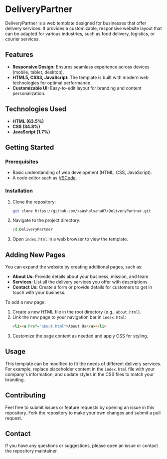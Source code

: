 # DeliveryPartner

DeliveryPartner is a web template designed for businesses that offer delivery services. It provides a customizable, responsive website layout that can be adapted for various industries, such as food delivery, logistics, or courier services.

## Features

- **Responsive Design:** Ensures seamless experience across devices (mobile, tablet, desktop).
- **HTML5, CSS3, JavaScript:** The template is built with modern web technologies for optimal performance.
- **Customizable UI:** Easy-to-edit layout for branding and content personalization.
  
## Technologies Used

- **HTML (63.5%)**
- **CSS (34.8%)**
- **JavaScript (1.7%)**

## Getting Started

### Prerequisites

- Basic understanding of web development (HTML, CSS, JavaScript).
- A code editor such as [VSCode](https://code.visualstudio.com/).

### Installation

1. Clone the repository:
    ```bash
    git clone https://github.com/kaushalsahu07/DeliveryPartner.git
    ```
2. Navigate to the project directory:
    ```bash
    cd DeliveryPartner
    ```
3. Open `index.html` in a web browser to view the template.

## Adding New Pages

You can expand the website by creating additional pages, such as:

- **About Us:** Provide details about your business, mission, and team.
- **Services:** List all the delivery services you offer with descriptions.
- **Contact Us:** Create a form or provide details for customers to get in touch with your business.

To add a new page:
1. Create a new HTML file in the root directory (e.g., `about.html`).
2. Link the new page to your navigation bar in `index.html`:
    ```html
    <li><a href="about.html">About Us</a></li>
    ```
3. Customize the page content as needed and apply CSS for styling.

## Usage

This template can be modified to fit the needs of different delivery services. For example, replace placeholder content in the `index.html` file with your company's information, and update styles in the CSS files to match your branding.

## Contributing

Feel free to submit issues or feature requests by opening an issue in this repository. Fork the repository to make your own changes and submit a pull request.

## Contact

If you have any questions or suggestions, please open an issue or contact the repository maintainer.
